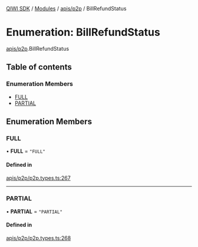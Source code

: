 [QIWI SDK](../README.md) / [Modules](../modules.md) / [apis/p2p](../modules/apis_p2p.md) / BillRefundStatus

# Enumeration: BillRefundStatus

[apis/p2p](../modules/apis_p2p.md).BillRefundStatus

## Table of contents

### Enumeration Members

- [FULL](apis_p2p.BillRefundStatus.md#full)
- [PARTIAL](apis_p2p.BillRefundStatus.md#partial)

## Enumeration Members

### FULL

• **FULL** = ``"FULL"``

#### Defined in

[apis/p2p/p2p.types.ts:267](https://github.com/AlexXanderGrib/node-qiwi-sdk/blob/bc0e99e/src/apis/p2p/p2p.types.ts#L267)

___

### PARTIAL

• **PARTIAL** = ``"PARTIAL"``

#### Defined in

[apis/p2p/p2p.types.ts:268](https://github.com/AlexXanderGrib/node-qiwi-sdk/blob/bc0e99e/src/apis/p2p/p2p.types.ts#L268)
